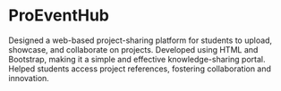 # ProEventHub

Designed a web-based project-sharing platform for students to upload, showcase, and collaborate on projects.
Developed using HTML and Bootstrap, making it a simple and effective knowledge-sharing portal.
Helped students access project references, fostering collaboration and innovation.
